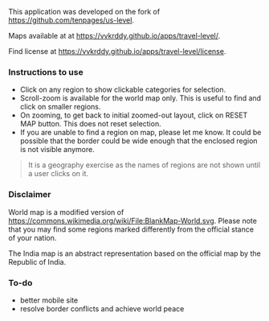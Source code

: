 This application was developed on the fork of https://github.com/tenpages/us-level.

Maps available at at https://vvkrddy.github.io/apps/travel-level/.

Find license at https://vvkrddy.github.io/apps/travel-level/license.

### Instructions to use

- Click on any region to show clickable categories for selection.
- Scroll-zoom is available for the world map only. This is useful to find and click on smaller regions.
- On zooming, to get back to initial zoomed-out layout, click on RESET MAP button. This does not reset selection.
- If you are unable to find a region on map, please let me know. It could be possible that the border could be wide enough that the enclosed region is not visible anymore.

> It is a geography exercise as the names of regions are not shown until a user clicks on it.

### Disclaimer

World map is a modified version of https://commons.wikimedia.org/wiki/File:BlankMap-World.svg. Please note that you may find some regions marked differently from the official stance of your nation.

The India map is an abstract representation based on the official map by the Republic of India.

### To-do
 
- better mobile site
- resolve border conflicts and achieve world peace
